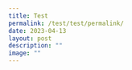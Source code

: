 ```yaml
---
title: Test
permalink: /test/test/permalink/
date: 2023-04-13
layout: post
description: ""
image: ""
---
```

